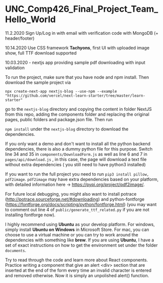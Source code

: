 # UNC_Comp426_Final_Project_Team_Hello_World

11.2.2020 Sign Up/Log in with email with verification code with MongoDB (+ header/footer)

10.14.2020 Use CSS framework **Tachyons**, first UI with uploaded image show, full TTF download supported 

10.03.2020 - nextjs app providing sample pdf downloading with input validation

To run the project, make sure that you have node and npm install. Then download the sample project via

```
npx create-next-app nextjs-blog --use-npm --example "https://github.com/vercel/next-learn-starter/tree/master/learn-starter"
```

go to the `nextjs-blog` directory and copying the content in folder NextJS from this repo, adding the components folder and replacing the original pages, public folders and package.json file. Then run 

`npm install` under the `nextjs-blog` directory to download the dependencies.

If you only want a demo and don't want to install all the python backend dependencies, there is also a dummy python file for this purpose. Switch line 34 and 35 in `components/DownloadForm.js` as well as line 6 and 7 in `pages/api/download.js` , in this case, the page will download a text file without extra dependencies ( you still need to have python3 installed)

If you want to run the full project you need to run `pip3 install pillow, pdf2image`. `pdf2image` may have extra dependencies based on your platform, with detailed information here -> https://pypi.org/project/pdf2image/.

For future local debugging, you might also want to install potrace (http://potrace.sourceforge.net/#downloading) and python-fontforge (https://fontforge.org/docs/scripting/python/fontforge.html) (you may want to comment out line 4 of `public/generate_ttf_related.py` if you are not installing fontforge now).

I highly recommend using **Ubuntu** as your develop platform. For windows, simply install **Ubuntu on Windows** in Microsoft Store. For mac, you can choose to use a virtual machine or you can try to work around the dependencies with something like **brew**. If you are using **Ubuntu**, I have a set of exact instructions on how to get the environment set under the folder `documents`.

Try to read through the code and learn more about React components.  Practice writing a component that give an alert \<div> section that are inserted at the end of the form every time an invalid character is entered and removed otherwise. Now it is simply an unpolished alert() function.

